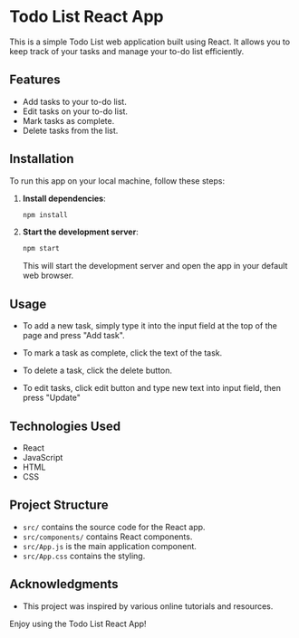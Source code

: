 # Todo List React App

This is a simple Todo List web application built using React. It allows you to keep track of your tasks and manage your to-do list efficiently.

## Features

- Add tasks to your to-do list.
- Edit tasks on your to-do list.
- Mark tasks as complete.
- Delete tasks from the list.

## Installation

To run this app on your local machine, follow these steps:

1. **Install dependencies**:

   ```bash
   npm install
   ```

2. **Start the development server**:

   ```bash
   npm start
   ```

   This will start the development server and open the app in your default web browser.

## Usage

- To add a new task, simply type it into the input field at the top of the page and press "Add task".

- To mark a task as complete, click the text of the task.

- To delete a task, click the delete button.

- To edit tasks, click edit button and type new text into input field, then press "Update"

## Technologies Used

- React
- JavaScript
- HTML
- CSS

## Project Structure

- `src/` contains the source code for the React app.
- `src/components/` contains React components.
- `src/App.js` is the main application component.
- `src/App.css` contains the styling.

## Acknowledgments

- This project was inspired by various online tutorials and resources.

Enjoy using the Todo List React App!